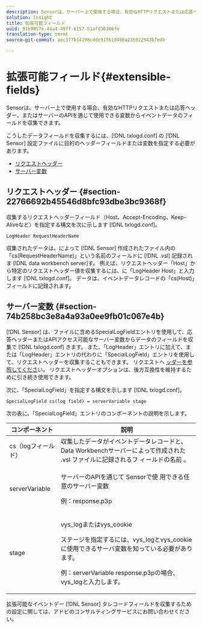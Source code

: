 ```yaml
---
description: Sensorは、サーバー上で使用する場合、有効なHTTPリクエストまたは応答ヘッダー、またはサーバーのAPIを通じて使用できる変数からイベントデータのフィールドを収集できます。
solution: Insight
title: 拡張可能フィールド
uuid: 91b9857e-44a4-497f-b157-51afd30306fe
translation-type: tm+mt
source-git-commit: aec1f7b14198cdde91f61d490a235022943bfedb

---
```



# 拡張可能フィールド{#extensible-fields}

Sensorは、サーバー上で使用する場合、有効なHTTPリクエストまたは応答ヘッダー、またはサーバーのAPIを通じて使用できる変数からイベントデータのフィールドを収集できます。

こうしたデータフィールドを収集するには、[!DNL txlogd.conf] の [!DNL Sensor] 設定ファイルに目的のヘッダーフィールドまたは変数を指定する必要があります。

* [リクエストヘッダー](../../../home/c-snsr-ovrvw/c-evnt-data-rcd-flds/c-ex-flds.md#section-22766692b45546d8bfc93dbe3bc9368f)
* [サーバー変数](../../../home/c-snsr-ovrvw/c-evnt-data-rcd-flds/c-ex-flds.md#section-74b258bc3e8a4a93a0ee9fb01c067e4b)

## リクエストヘッダー {#section-22766692b45546d8bfc93dbe3bc9368f}

収集するリクエストヘッダーフィールド（Host、Accept-Encoding、Keep-Aliveなど）を指定する構文を次に示します [!DNL txlogd.conf]。

```
LogHeader RequestHeaderName
```

収集されたデータは、によって [!DNL Sensor] 作成されたファイル内の「cs(RequestHeaderName)」という名前のフィールドに [!DNL .vsl] 記録されま [!DNL data workbench server]す。 例えば、リクエストヘッダー「Host」から特定のリクエストヘッダー値を収集するには、に「LogHeader Host」と入力します [!DNL txlogd.conf]。 データは、イベントデータレコードの「cs(Host)」フィールドに記録されます。

## サーバー変数 {#section-74b258bc3e8a4a93a0ee9fb01c067e4b}

[!DNL Sensor] は、ファイルに含めるSpecialLogFieldエントリを使用して、応答ヘッダーまたはAPIアクセス可能なサーバー変数からデータのフィールドを収集で [!DNL txlogd.conf] きます。 また、「LogHeader」エントリに加えて、または「LogHeader」エントリの代わりに「SpecialLogField」エントリを使用して、リクエストヘッダーを収集することもできます。 リクエストヘ [ッダーを参照してくださ](../../../home/c-snsr-ovrvw/c-evnt-data-rcd-flds/c-ex-flds.md#section-22766692b45546d8bfc93dbe3bc9368f)い。 リクエストヘッダーオプションは、後方互換性を維持するために引き続き使用できます。

次に、「SpecialLogField」を指定する構文を示します [!DNL txlogd.conf]。

```
SpecialLogField cs(log field) = serverVariable stage
```

次の表に、「SpecialLogField」エントリのコンポーネントの説明を示します。

<table id="table_053D5F34D56E4B15A85CA3B4FAD6E1B1"> 
 <thead> 
  <tr> 
   <th colname="col1" class="entry"> コンポーネント </th> 
   <th colname="col2" class="entry"> 説明 </th> 
  </tr> 
 </thead>
 <tbody> 
  <tr> 
   <td colname="col1"> cs（logフィールド） </td> 
   <td colname="col2"> 収集したデータがイベントデータレコードと、Data Workbenchサーバーによって作成された <span class="filepath"> .vsl </span> ファイルに記録されるフ <span class="keyword"> ィールドの名前 </span>。 </td> 
  </tr> 
  <tr> 
   <td colname="col1"> serverVariable </td> 
   <td colname="col2"> <p>サーバーのAPIを通じて <span class="wintitle"> Sensorで使 </span> 用できる任意のサーバー変数 </p> <p>例：response.p3p </p> </td> 
  </tr> 
  <tr> 
   <td colname="col1"> stage </td> 
   <td colname="col2"> <p>vys_logまたはvys_cookie </p> <p>ステージを指定するには、vys_logとvys_cookieに使用できるサーバ変数を知っている必要があります。 </p> <p>例：serverVariable response.p3pの場合、vys_logと入力します。 </p> </td> 
  </tr> 
 </tbody> 
</table>

拡張可能なイベントデー [!DNL Sensor] タレコードフィールドを収集するための設定に関しては、アドビのコンサルティングサービスにお問い合わせください。
